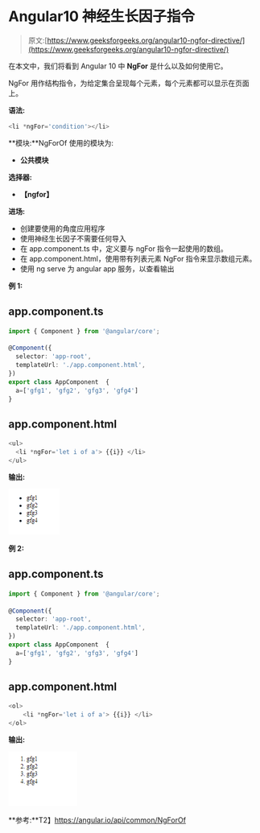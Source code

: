 # Angular10 神经生长因子指令

> 原文:[https://www.geeksforgeeks.org/angular10-ngfor-directive/](https://www.geeksforgeeks.org/angular10-ngfor-directive/)

在本文中，我们将看到 Angular 10 中 **NgFor** 是什么以及如何使用它。

NgFor 用作结构指令，为给定集合呈现每个元素，每个元素都可以显示在页面上。

**语法:**

```ts
<li *ngFor='condition'></li>
```

**模块:**NgForOf 使用的模块为:

*   **公共模块**

**选择器:**

*   **【ngfor】**

**进场:**

*   创建要使用的角度应用程序
*   使用神经生长因子不需要任何导入
*   在 app.component.ts 中，定义要与 ngFor 指令一起使用的数组。
*   在 app.component.html，使用带有列表元素 NgFor 指令来显示数组元素。
*   使用 ng serve 为 angular app 服务，以查看输出

**例 1:**

## app.component.ts

```ts
import { Component } from '@angular/core';

@Component({
  selector: 'app-root',
  templateUrl: './app.component.html',
})
export class AppComponent  {
  a=['gfg1', 'gfg2', 'gfg3', 'gfg4']
}
```

## app.component.html

```ts
<ul>
  <li *ngFor='let i of a'> {{i}} </li>
</ul>
```

**输出:**

![](img/f40734241bf0e835625ca17ea5b1014c.png)

**例 2:**

## app.component.ts

```ts
import { Component } from '@angular/core';

@Component({
  selector: 'app-root',
  templateUrl: './app.component.html',
})
export class AppComponent  {
  a=['gfg1', 'gfg2', 'gfg3', 'gfg4']
}
```

## app.component.html

```ts
<ol>
    <li *ngFor='let i of a'> {{i}} </li>
</ol>
```

**输出:**

![](img/2764a19f8a731b2cbdd522f9a89cb3a0.png)

**参考:**T2】https://angular.io/api/common/NgForOf